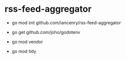 # rss-feed-aggregator
- go mod init github.com/iancenry/rss-feed-aggregator

- go get github.com/joho/godotenv
- go mod vendor
- go mod tidy